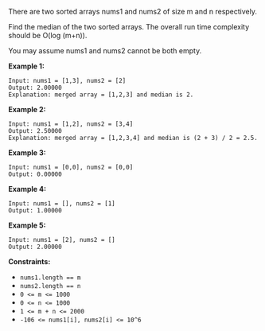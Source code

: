 There are two sorted arrays nums1 and nums2 of size m and n respectively.

Find the median of the two sorted arrays. The overall run time complexity should be O(log (m+n)).

You may assume nums1 and nums2 cannot be both empty.


**Example 1:**

```
Input: nums1 = [1,3], nums2 = [2]
Output: 2.00000
Explanation: merged array = [1,2,3] and median is 2.
```

**Example 2:**

```
Input: nums1 = [1,2], nums2 = [3,4]
Output: 2.50000
Explanation: merged array = [1,2,3,4] and median is (2 + 3) / 2 = 2.5.
```

**Example 3:**

```
Input: nums1 = [0,0], nums2 = [0,0]
Output: 0.00000
```

**Example 4:**

```
Input: nums1 = [], nums2 = [1]
Output: 1.00000
```

**Example 5:**

```
Input: nums1 = [2], nums2 = []
Output: 2.00000
```

**Constraints:**

* `nums1.length == m`
* `nums2.length == n`
* `0 <= m <= 1000`
* `0 <= n <= 1000`
* `1 <= m + n <= 2000`
* `-106 <= nums1[i], nums2[i] <= 10^6`